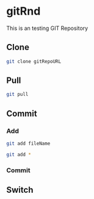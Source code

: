 # gitRnd
This is an testing GIT Repository

## Clone
```bash
git clone gitRepoURL
```

## Pull
```bash
git pull
```

## Commit

### Add
```bash
git add fileName 
```

```bash
git add *
```

### Commit



## Switch